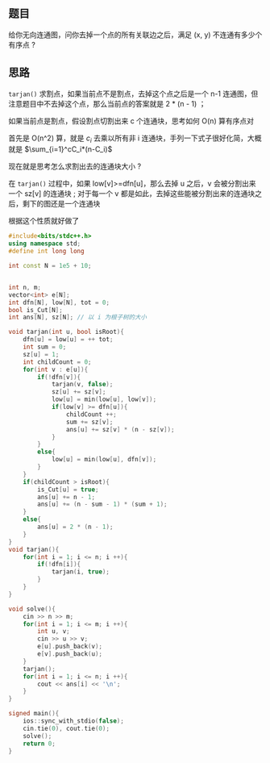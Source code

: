 ## 题目

给你无向连通图，问你去掉一个点的所有关联边之后，满足 (x, y) 不连通有多少个有序点 ?

## 思路

`tarjan()` 求割点，如果当前点不是割点，去掉这个点之后是一个 n-1 连通图，但注意题目中不去掉这个点，那么当前点的答案就是 2 * (n - 1) ；

如果当前点是割点，假设割点切割出来 c 个连通块，思考如何 O(n) 算有序点对

首先是 O(n^2) 算，就是 $c_i$ 去乘以所有非 i 连通块，手列一下式子很好化简，大概就是 $\sum_{i=1}^cC_i*(n-C_i)$ 

现在就是思考怎么求割出去的连通块大小 ?

在 `tarjan()` 过程中，如果 low[v]>=dfn[u]，那么去掉 u 之后，v 会被分割出来一个 sz[v] 的连通块 ; 对于每一个 v 都是如此，去掉这些能被分割出来的连通块之后，剩下的图还是一个连通块

根据这个性质就好做了

```cpp
#include<bits/stdc++.h>
using namespace std;
#define int long long

int const N = 1e5 + 10;


int n, m;
vector<int> e[N];
int dfn[N], low[N], tot = 0;
bool is_Cut[N];
int ans[N], sz[N]; // 以 i 为根子树的大小

void tarjan(int u, bool isRoot){
    dfn[u] = low[u] = ++ tot;
    int sum = 0;
    sz[u] = 1;
    int childCount = 0;
    for(int v : e[u]){
        if(!dfn[v]){
            tarjan(v, false);
            sz[u] += sz[v];
            low[u] = min(low[u], low[v]);
            if(low[v] >= dfn[u]){
            	childCount ++;
            	sum += sz[v];
            	ans[u] += sz[v] * (n - sz[v]);
            }
        }
        else{
            low[u] = min(low[u], dfn[v]);
        }
    }
    if(childCount > isRoot){
        is_Cut[u] = true;
        ans[u] += n - 1;
        ans[u] += (n - sum - 1) * (sum + 1);
    }
    else{
    	ans[u] = 2 * (n - 1);
    }
}
void tarjan(){
    for(int i = 1; i <= n; i ++){
        if(!dfn[i]){
            tarjan(i, true);
        }
    }
}

void solve(){
	cin >> n >> m;
	for(int i = 1; i <= m; i ++){
		int u, v;
		cin >> u >> v;
		e[u].push_back(v);
		e[v].push_back(u);
	}
	tarjan();
	for(int i = 1; i <= n; i ++){
		cout << ans[i] << '\n';
    }
}

signed main(){
	ios::sync_with_stdio(false);
	cin.tie(0), cout.tie(0); 
	solve();
	return 0;
}

```
